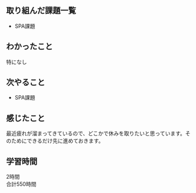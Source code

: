 ## 取り組んだ課題一覧
- SPA課題

## わかったこと
特になし


## 次やること
- SPA課題

## 感じたこと
最近疲れが溜まってきているので、どこかで休みを取りたいと思っています。そのためにできるだけ先に進めておきます。

## 学習時間
2時間<br />
合計550時間
